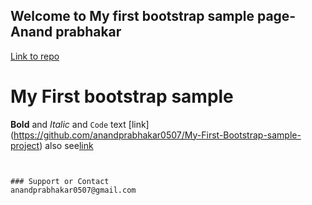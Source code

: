 ## Welcome to My first bootstrap sample page-Anand prabhakar

[Link to repo](https://github.com/anandprabhakar0507/My-First-Bootstrap-sample-project/edit/master/README.md) 


# My First bootstrap sample


**Bold** and _Italic_ and `Code` text
[link] (https://github.com/anandprabhakar0507/My-First-Bootstrap-sample-project)
also see[link](https://git.io/fhn1L)
```


### Support or Contact
anandprabhakar0507@gmail.com

